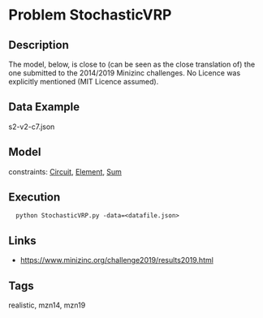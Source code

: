 # Problem StochasticVRP
## Description
The model, below, is close to (can be seen as the close translation of) the one submitted to the 2014/2019 Minizinc challenges.
No Licence was explicitly mentioned (MIT Licence assumed).

## Data Example
  s2-v2-c7.json

## Model
  constraints: [Circuit](http://pycsp.org/documentation/constraints/Circuit), [Element](http://pycsp.org/documentation/constraints/Element), [Sum](http://pycsp.org/documentation/constraints/Sum)

## Execution
```
  python StochasticVRP.py -data=<datafile.json>
```

## Links
  - https://www.minizinc.org/challenge2019/results2019.html

## Tags
  realistic, mzn14, mzn19

